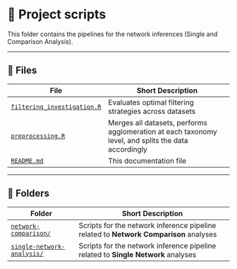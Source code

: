 # 🧰 Project scripts

This folder contains the pipelines for the network inferences (Single and Comparison Analysis). 

---

## 📄 Files

| **File**                              | **Short Description**                                     |
|---------------------------------------|------------------------------------------------------------|
| [`filtering_investigation.R`](./filtering_investigation.R)  | Evaluates optimal filtering strategies across datasets  |
| [`preprocessing.R`](./preprocessing.R) |  Merges all datasets, performs agglomeration at each taxonomy level, and splits the data accordingly |
| [`README.md`](./README.md)           | This documentation file    

---

## 📂 Folders

| **Folder**                             | **Short Description**                                   |
|----------------------------------------|----------------------------------------------------------|
| [`network-comparison/`](./network-comparison/) | Scripts for the network inference pipeline related to **Network Comparison** analyses |
| [`single-network-analysis/`](./single-network-analysis/) | Scripts for the network inference pipeline related to **Single Network** analyses |
